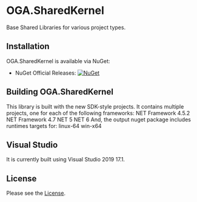 # OGA.SharedKernel
Base Shared Libraries for various project types.

## Installation

OGA.SharedKernel is available via NuGet:

* NuGet Official Releases: [![NuGet](https://img.shields.io/nuget/vpre/OGA.SharedKernel.svg?label=NuGet)](https://www.nuget.org/packages/OGA.SharedKernel)


## Building OGA.SharedKernel

This library is built with the new SDK-style projects.
It contains multiple projects, one for each of the following frameworks:
    NET Framework 4.5.2
    NET Framework 4.7
    NET 5
    NET 6
And, the output nuget package includes runtimes targets for:
    linux-64
    win-x64


## Visual Studio

It is currently built using Visual Studio 2019 17.1.

## License

Please see the [License](LICENSE).
